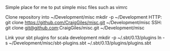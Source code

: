 Simple place for me to put simple misc files such as vimrc

Clone repository into ~/Development/misc
  mkdir -p ~/Development
  HTTP: git clone https://github.com/CraigGiles/misc.git ~/Development/misc
  SSH: git clone git@github.com:CraigGiles/misc.git ~/Development/misc

Link your sbt plugins for scala development
  mkdir -p ~/.sbt/0.13/plugins
  ln -s ~/Development/misc/sbt-plugins.sbt ~/.sbt/0.13/plugins/plugins.sbt
